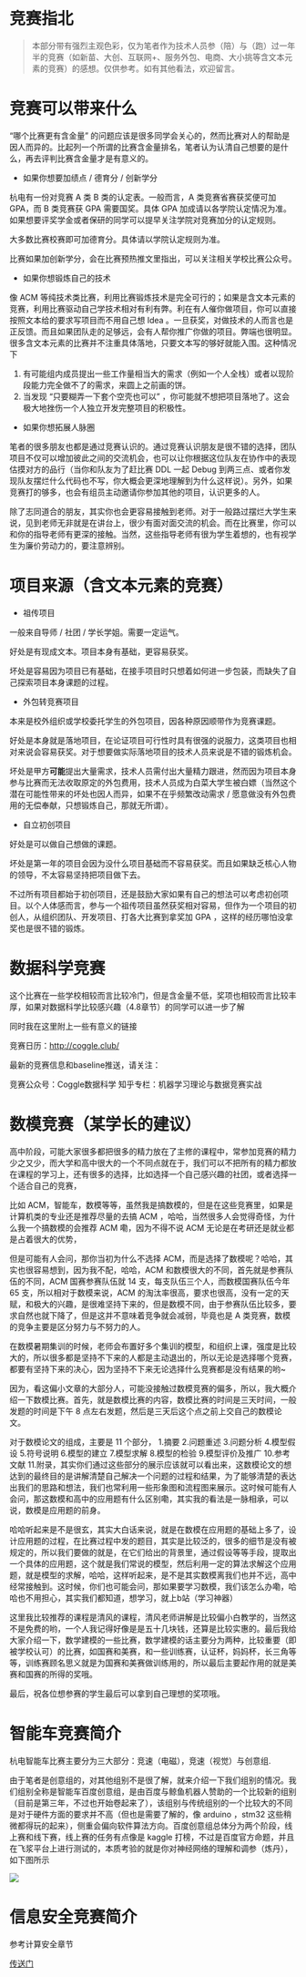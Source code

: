 # 竞赛指北

> 本部分带有强烈主观色彩，仅为笔者作为技术人员参（陪）与（跑）过一年半的竞赛（如新苗、大创、互联网+、服务外包、电商、大小挑等含文本元素的竞赛）的感想。仅供参考。如有其他看法，欢迎留言。

# 竞赛可以带来什么

“哪个比赛更有含金量” 的问题应该是很多同学会关心的，然而比赛对人的帮助是因人而异的。比起列一个所谓的比赛含金量排名，笔者认为认清自己想要的是什么，再去评判比赛含金量才是有意义的。

- 如果你想要加绩点 / 德育分 / 创新学分

杭电有一份对竞赛 A 类 B 类的认定表。一般而言，A 类竞赛省赛获奖便可加 GPA，而 B 类竞赛获 GPA 需要国奖。具体 GPA 加成请以各学院认定情况为准。如果想要评奖学金或者保研的同学可以提早关注学院对竞赛加分的认定规则。

大多数比赛校赛即可加德育分。具体请以学院认定规则为准。

比赛如果加创新学分，会在比赛预热推文里指出，可以关注相关学校比赛公众号。

- 如果你想锻炼自己的技术

像 ACM 等纯技术类比赛，利用比赛锻炼技术是完全可行的；如果是含文本元素的竞赛，利用比赛驱动自己学技术相对有利有弊。利在有人催你做项目，你可以直接按照文本给的要求写项目而不用自己想 Idea 。一旦获奖，对做技术的人而言也是正反馈。而且如果团队走的足够远，会有人帮你推广你做的项目。弊端也很明显。很多含文本元素的比赛并不注重具体落地，只要文本写的够好就能入围。这种情况下
1. 有可能组内成员提出一些工作量相当大的需求（例如一个人全栈）或者以现阶段能力完全做不了的需求，来圆上之前画的饼。
2. 当发现 “只要糊弄一下套个空壳也可以” ，你可能就不想把项目落地了。这会极大地挫伤一个人独立开发完整项目的积极性。

- 如果你想拓展人脉圈

笔者的很多朋友也都是通过竞赛认识的。通过竞赛认识朋友是很不错的选择，团队项目不仅可以增加彼此之间的交流机会，也可以让你根据这位队友在协作中的表现估摸对方的品行（当你和队友为了赶比赛 DDL 一起 Debug 到两三点、或者你发现队友摆烂什么代码也不写，你大概会更深地理解到为什么这样说）。另外，如果竞赛打的够多，也会有组员主动邀请你参加其他的项目，认识更多的人。

除了志同道合的朋友，其实你也会更容易接触到老师。对于一般路过摆烂大学生来说，见到老师无非就是在讲台上，很少有面对面交流的机会。而在比赛里，你可以和你的指导老师有更深的接触。当然，这些指导老师有很为学生着想的，也有视学生为廉价劳动力的，要注意辨别。

# 项目来源（含文本元素的竞赛）

- 祖传项目

一般来自导师 / 社团 / 学长学姐。需要一定运气。

好处是有现成文本。项目本身有基础，更容易获奖。

坏处是容易因为项目已有基础，在接手项目时只想着如何进一步包装，而缺失了自己探索项目本身课题的过程。

- 外包转竞赛项目

本来是校外组织或学校委托学生的外包项目，因各种原因顺带作为竞赛课题。

好处是本身就是落地项目，在论证项目可行性时具有很强的说服力，这类项目也相对来说会容易获奖。对于想要做实际落地项目的技术人员来说是不错的锻炼机会。

坏处是甲方<strong>可能</strong>提出大量需求，技术人员需付出大量精力跟进，然而因为项目本身参与比赛而无法收取原定的外包费用，技术人员成为白菜大学生被白嫖（当然这个潜在可能性带来的坏处也因人而异，如果不在乎频繁改动需求 / 愿意做没有外包费用的无偿奉献，只想锻炼自己，那就无所谓）。

- 自立初创项目

好处是可以做自己想做的课题。

坏处是第一年的项目会因为没什么项目基础而不容易获奖。而且如果缺乏核心人物的领导，不太容易坚持把项目做下去。

不过所有项目都始于初创项目，还是鼓励大家如果有自己的想法可以考虑初创项目。以个人体感而言，参与一个祖传项目虽然获奖相对容易，但作为一个项目的初创人，从组织团队、开发项目、打各大比赛到拿奖加 GPA ，这样的经历哪怕没拿奖也是很不错的锻炼。

# 数据科学竞赛

这个比赛在一些学校相较而言比较冷门，但是含金量不低，奖项也相较而言比较丰厚，如果对数据科学比较感兴趣（4.8章节）的同学可以进一步了解

同时我在这里附上一些有意义的链接

竞赛日历：http://coggle.club/

最新的竞赛信息和baseline推送，请关注：

竞赛公众号：Coggle数据科学
知乎专栏：机器学习理论与数据竞赛实战

# 数模竞赛（某学长的建议）

高中阶段，可能大家很多都把很多的精力放在了主修的课程中，常参加竞赛的精力少之又少，而大学和高中很大的一个不同点就在于，我们可以不把所有的精力都放在课程的学习上，还有很多的选择，比如选择一个自己感兴趣的社团，或者选择一个适合自己的竞赛，

比如 ACM，智能车，数模等等，虽然我是搞数模的，但是在这些竞赛里，如果是计算机类的专业还是推荐尽量的去搞 ACM ，哈哈，当然很多人会觉得奇怪，为什么我一个搞数模的会推荐 ACM 嘞，因为不得不说 ACM 无论是在考研还是就业都是占着很大的优势，

但是可能有人会问，那你当初为什么不选择 ACM，而是选择了数模呢？哈哈，其实也很容易想到，因为我不配，哈哈，ACM 和数模很大的不同，首先就是参赛队伍的不同，ACM 国赛参赛队伍就 14 支，每支队伍三个人，而数模国赛队伍今年 65 支，所以相对于数模来说，ACM 的淘汰率很高，要求也很高，没有一定的天赋，和极大的兴趣，是很难坚持下来的，但是数模不同，由于参赛队伍比较多，要求自然也就下降了，但是这并不意味着竞争就会减弱，毕竟也是 A 类竞赛，数模的竞争主要是区分努力与不努力的人。

在数模暑期集训的时候，老师会布置好多个集训的模型，和组织上课，强度是比较大的，所以很多都是坚持不下来的人都是主动退出的，所以无论是选择哪个竞赛，都要有坚持下来的决心，因为坚持不下来无论选择什么竞赛都是没有结果的哟~

因为，看这偏小文章的大部分人，可能没接触过数模竞赛的偏多，所以，我大概介绍一下数模比赛。首先，就是数模比赛的内容，数模比赛的时间是三天时间，一般发题的时间是下午 8 点左右发题，然后是三天后这个点之前上交自己的数模论文。

对于数模论文的组成，主要是 11 个部分， 1.摘要 2.问题重述 3.问题分析 4.模型假设 5.符号说明 6.模型的建立 7.模型求解 8.模型的检验 9.模型评价及推广 10.参考文献 11.附录，其实你们通过这些部分的展示应该就可以看出来，这数模论文的想达到的最终目的是讲解清楚自己解决一个问题的过程和结果，为了能够清楚的表达出我们的思路和想法，我们也常利用一些形象图和流程图来展示。这时候可能有人会问，那这数模和高中的应用题有什么区别嘞，其实我的看法是一脉相承，可以说，数模是应用题的前身。

哈哈听起来是不是很玄，其实大白话来说，就是在数模在应用题的基础上多了，设计应用题的过程，在比赛过程中发的题目，其实是比较泛的，很多的细节是没有被规定的，所以我们要做的就是，在它们给出的背景里，通过假设等等手段，提取出一个具体的应用题，这个就是我们常说的模型，然后利用一定的算法求解这个应用题，就是模型的求解，哈哈，这样听起来，是不是其实数模离我们也并不远，高中经常接触到。这时候，你们也可能会问，那如果要学习数模，我们该怎么办嘞，哈哈也不用担心，其实我们都知道，想学习，就上b站（学习神器）

这里我比较推荐的课程是清风的课程，清风老师讲解是比较偏小白教学的，当然这不是免费的哟，一个人我记得好像是是五十几块钱，还算是比较实惠的。最后我给大家介绍一下，数学建模的一些比赛，数学建模的话主要分为两种，比较重要（即被学校认可）的比赛，如国赛和美赛，和一些训练赛，认证杯，妈妈杯，长三角等等，训练赛顾名思义就是为国赛和美赛做训练用的，所以最后主要起作用的就是美赛和国赛的所得的奖哦。


最后，祝各位想参赛的学生最后可以拿到自己理想的奖项哦。

# 智能车竞赛简介

杭电智能车比赛主要分为三大部分：竞速（电磁），竞速（视觉）与创意组.

由于笔者是创意组的，对其他组别不是很了解，就来介绍一下我们组别的情况。我们组别全称是智能车百度创意组，是由百度与鲸鱼机器人赞助的一个比较新的组别（目前是第三年，不过也开始卷起来了），该组别与传统组别的一个比较大的不同是对于硬件方面的要求并不高（但也是需要了解的，像  arduino ，stm32 这些稍微都得玩的起来），侧重会偏向软件算法方向。百度创意组总体分为两个阶段，线上赛和线下赛，线上赛的任务有点像是 kaggle 打榜，不过是百度官方命题，并且在飞浆平台上进行测试的，本质考验的就是你对神经网络的理解和调参（炼丹），如下图所示

![](https://pic-hdu-cs-wiki-1307923872.cos.ap-shanghai.myqcloud.com/boxcnQe2AYHX93NUz6Sfoq3hUPd.png)

# 信息安全竞赛简介

参考计算安全章节

[传送门](https://hdu-cs.wiki/6.%E8%AE%A1%E7%AE%97%E6%9C%BA%E5%AE%89%E5%85%A8/6.%E8%AE%A1%E7%AE%97%E6%9C%BA%E5%AE%89%E5%85%A8.html)